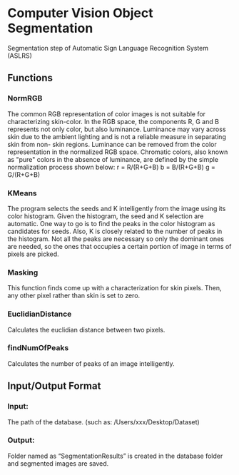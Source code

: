 # Computer Vision Object Segmentation
Segmentation step of Automatic Sign Language Recognition System (ASLRS)

## Functions
### NormRGB
The common RGB representation of color images is not suitable for characterizing skin-color. In the RGB space, the components R, G and B represents not only color, but also luminance. Luminance may vary across skin due to the ambient lighting and is not a reliable measure in separating skin from non- skin regions. Luminance can be removed from the color representation in the normalized RGB space. Chromatic colors, also known as "pure" colors in the absence of luminance, are defined by the simple normalization process shown below:
r = R/(R+G+B)
b = B/(R+G+B)
g = G/(R+G+B)

### KMeans
The program selects the seeds and K intelligently from the image using its color histogram. Given the histogram, the seed and K selection are automatic. One way to go is to find the peaks in the color histogram as candidates for seeds. Also, K is closely related to the number of peaks in the histogram. Not all the peaks are necessary so only the dominant ones are needed, so the ones that occupies a certain portion of image in terms of pixels are picked.

### Masking
This function finds come up with a characterization for skin pixels. Then, any other pixel rather than skin is set to zero.

### EuclidianDistance
Calculates the euclidian distance between two pixels.

### findNumOfPeaks
Calculates the number of peaks of an image intelligently.

## Input/Output Format
### Input:
The path of the database. (such as: /Users/xxx/Desktop/Dataset)

### Output:
Folder named as “SegmentationResults” is created in the database folder and segmented images are saved.
